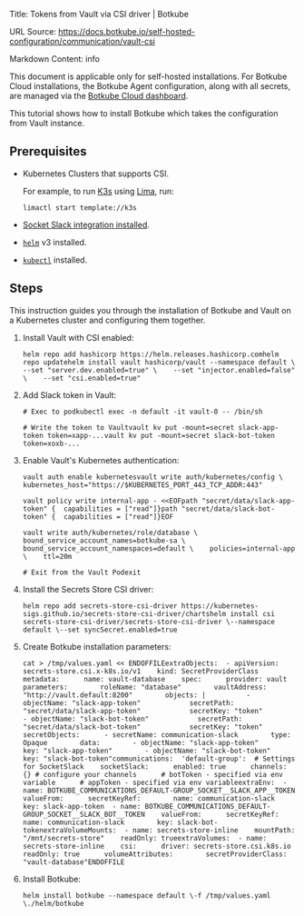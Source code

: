 Title: Tokens from Vault via CSI driver | Botkube

URL Source: https://docs.botkube.io/self-hosted-configuration/communication/vault-csi

Markdown Content:
info

This document is applicable only for self-hosted installations. For Botkube Cloud installations, the Botkube Agent configuration, along with all secrets, are managed via the [Botkube Cloud dashboard](https://app.botkube.io/).

This tutorial shows how to install Botkube which takes the configuration from Vault instance.

Prerequisites[​](#prerequisites "Direct link to Prerequisites")
---------------------------------------------------------------

*   Kubernetes Clusters that supports CSI.
    
    For example, to run [K3s](https://k3s.io/) using [Lima](https://github.com/lima-vm/lima), run:
    
        limactl start template://k3s
    
*   [Socket Slack integration installed](https://docs.botkube.io/installation/slack/socket-slack).
    
*   [`helm`](https://helm.sh/docs/intro/install/) v3 installed.
    
*   [`kubectl`](https://kubernetes.io/docs/tasks/tools/#kubectl) installed.
    

Steps[​](#steps "Direct link to Steps")
---------------------------------------

This instruction guides you through the installation of Botkube and Vault on a Kubernetes cluster and configuring them together.

1.  Install Vault with CSI enabled:
    
        helm repo add hashicorp https://helm.releases.hashicorp.comhelm repo updatehelm install vault hashicorp/vault --namespace default \    --set "server.dev.enabled=true" \    --set "injector.enabled=false" \    --set "csi.enabled=true"
    
2.  Add Slack token in Vault:
    
        # Exec to podkubectl exec -n default -it vault-0 -- /bin/sh
    
        # Write the token to Vaultvault kv put -mount=secret slack-app-token token=xapp-...vault kv put -mount=secret slack-bot-token token=xoxb-...
    
3.  Enable Vault's Kubernetes authentication:
    
        vault auth enable kubernetesvault write auth/kubernetes/config \    kubernetes_host="https://$KUBERNETES_PORT_443_TCP_ADDR:443"
    
        vault policy write internal-app - <<EOFpath "secret/data/slack-app-token" {  capabilities = ["read"]}path "secret/data/slack-bot-token" {  capabilities = ["read"]}EOF
    
        vault write auth/kubernetes/role/database \    bound_service_account_names=botkube-sa \    bound_service_account_namespaces=default \    policies=internal-app \    ttl=20m
    
        # Exit from the Vault Podexit
    
4.  Install the Secrets Store CSI driver:
    
        helm repo add secrets-store-csi-driver https://kubernetes-sigs.github.io/secrets-store-csi-driver/chartshelm install csi secrets-store-csi-driver/secrets-store-csi-driver \--namespace default \--set syncSecret.enabled=true
    
5.  Create Botkube installation parameters:
    
        cat > /tmp/values.yaml << ENDOFFILEextraObjects:  - apiVersion: secrets-store.csi.x-k8s.io/v1    kind: SecretProviderClass    metadata:      name: vault-database    spec:      provider: vault      parameters:        roleName: "database"        vaultAddress: "http://vault.default:8200"        objects: |          - objectName: "slack-app-token"            secretPath: "secret/data/slack-app-token"            secretKey: "token"          - objectName: "slack-bot-token"            secretPath: "secret/data/slack-bot-token"            secretKey: "token"      secretObjects:      - secretName: communication-slack        type: Opaque        data:        - objectName: "slack-app-token"          key: "slack-app-token"        - objectName: "slack-bot-token"          key: "slack-bot-token"communications:  'default-group':  # Settings for SocketSlack    socketSlack:      enabled: true      channels: {} # configure your channels      # botToken - specified via env variable      # appToken - specified via env variableextraEnv:  - name: BOTKUBE_COMMUNICATIONS_DEFAULT-GROUP_SOCKET__SLACK_APP__TOKEN    valueFrom:      secretKeyRef:        name: communication-slack        key: slack-app-token  - name: BOTKUBE_COMMUNICATIONS_DEFAULT-GROUP_SOCKET__SLACK_BOT__TOKEN    valueFrom:      secretKeyRef:        name: communication-slack        key: slack-bot-tokenextraVolumeMounts:  - name: secrets-store-inline    mountPath: "/mnt/secrets-store"    readOnly: trueextraVolumes:  - name: secrets-store-inline    csi:      driver: secrets-store.csi.k8s.io      readOnly: true      volumeAttributes:        secretProviderClass: "vault-database"ENDOFFILE
    
6.  Install Botkube:
    
        helm install botkube --namespace default \-f /tmp/values.yaml \./helm/botkube
